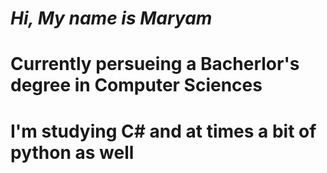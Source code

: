 # *Hi, My name is Maryam*
# Currently persueing a Bacherlor's degree in Computer Sciences
# I'm studying C# and at times a bit of python as well 
